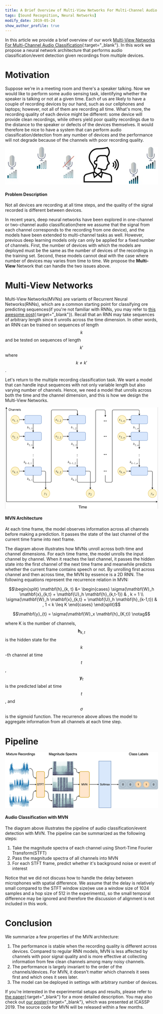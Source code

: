 ```yaml
---
title: A Brief Overview of Multi-View Networks For Multi-Channel Audio Classification
tags: [Sound Recognition, Neural Networks]
modify_date: 2019-05-24
show_author_profile: true
---
```


In this article we provide a brief overview of our work [Multi-View Networks For Multi-Channel Audio Classification](https://arxiv.org/pdf/1811.01251.pdf){:target="_blank"}. In this work we propose a neural network architecture that performs audio classification/event detection given recordings from multiple devices.

# Motivation
Suppose we're in a meeting room and there's a speaker talking. Now we would like to perform some audio sensing task, identifying whether the speaker is talking or not at a given time. Each of us are likely to have a couple of recording devices by our hand, such as our cellphones and laptops; however, not all of them are recording all time. What's more, the recording quality of each device might be different: some device will provide clean recordings, while others yield poor quality recordings due to the distance to the speaker or defects of the devices themselves. It would therefore be nice to have a system that can perform audio classification/detection from any number of devices and the performance will not degrade because of the channels with poor recording quality.


<div class="grid">
  <div class="cell cell--2"></div>
  <div class="cell cell--8"> <div class="card">
  <div class="card__image">
    <img class="image image--xl" src="/assets/images/blogs/blog2/multichannel.jpg"/>
  </div>
  <div class="card__content">
    <div class="card__header">
      <h4>Problem Description</h4>
    </div>
    <p>Not all devices are recording at all time steps, and the quality of the signal recorded is different between devices.</p>
  </div>
</div> 
</div>
  <div class="cell cell--2"></div>
</div>


In recent years, deep neural networks have been explored in one-channel or two-channel audio classification(here we assume that the signal from each channel corresponds to the recording from one device), and the models have been extended to multi-channel tasks as well. However, previous deep learning models only can only be applied for a fixed number of channels. First, the number of devices with which the models are deployed must be the same as the number of devices of the recordings in the training set. Second, these models cannot deal with the case where number of devices may varies from time to time. We propose the **Multi-View** Network that can handle the two issues above.

# Multi-View Networks
Multi-View Networks(MVNs) are variants of Recurrent Neural Networks(RNNs), which are a common starting point for classifying ore predicting sequences(if you're not familiar with RNNs, you may refer to [this awesome post](http://colah.github.io/posts/2015-08-Understanding-LSTMs/){:target="_blank"}). Recall that an RNN may take sequences of arbitrary length since it unrolls across the time dimension. In other words, an RNN can be trained on sequences of length $$k$$ and be tested on sequences of length $$k'$$ where $$k \neq k'$$.

Let's return to the multiple recording classification task. We want a model that can handle input sequences with not only variable length but also varying number of channels. Hence, we need a model that unrolls across both the time and the channel dimension, and this is how we design the Multi-View Networks.

<div class="grid">
  <div class="cell cell--2"></div>
  <div class="cell cell--8"> <div class="card">
  <div class="card__image">
    <img class="image image--xl" src="/assets/images/blogs/blog2/mvn.png"/>
  </div>
  <div class="card__content">
    <div class="card__header">
      <h4>MVN Architecture</h4>
    </div>
    <p> At each time frame, the model observes information across all channels before making a prediction. It passes the state of the last channel of the current time frame into next frame.</p>
  </div>
</div> 
</div>
  <div class="cell cell--2"></div>
</div>

The diagram above illustrates how MVNs unroll across both time and channel dimensions. For each time frame, the model unrolls the input channel by channel. When it reaches the last channel, it passes the hidden state into the first channel of the next time frame and meanwhile predicts whether the current frame contains speech or not. By unrolling first across channel and then across time, the MVN by essence is a 2D RNN. The following equations represent the recurrence relation in MVN:

$$\begin{split}
    \mathbf{h}_{k, t} &= 
        \begin{cases}
            \sigma(\mathbf{W}_h \mathbf{x}_{k,t} + \mathbf{U}_h \mathbf{h}_{k,t-1}) & , k = 1 \\
            \sigma(\mathbf{W}_h \mathbf{x}_{k,t} + \mathbf{U}_h \mathbf{h}_{k-1,t}) & , 1 < k \leq K        \end{cases}
\end{split}$$

$$\mathbf{y}_{t} = \sigma(\mathbf{W}_x \mathbf{h}_{K,t}) \notag$$

where K is the number of channels, $$\mathbf{h}_{k, t}$$ is the hidden state for the $$k$$-th channel at time $$t$$, $$\mathbf{y}_t$$ is the predicted label at time $$t$$, and $$\sigma$$ is the sigmoid function. The recurrence above allows the model to aggregate information from all channels at each time step.

# Pipeline
<div class="grid">
  <div class="cell cell--2"></div>
  <div class="cell cell--8"> <div class="card">
  <div class="card__image">
    <img class="image image--xl" src="/assets/images/blogs/blog2/pipeline.jpg"/>
  </div>
  <div class="card__content">
    <div class="card__header">
      <h4>Audio Classification with MVN</h4>
    </div>
  </div>
</div> 
</div>
  <div class="cell cell--2"></div>
</div>

The diagram above illustrates the pipeline of audio classification/event detection with MVN. The pipeline can be summarized as the following steps:
1. Take the magnitude spectra of each channel using Short-Time Fourier Transform(STFT)
2. Pass the magnitude spectra of all channels into MVN
3. For each STFT frame, predict whether it's background noise or event of interest

Notice that we did not discuss how to handle the delay between microphones with spatial difference. We assume that the delay is relatively small compared to the STFT window size(we use a window size of 1024 samples and a hop size of 512 in the experiments), so the small temporal difference may be ignored and therefore the discussion of alignment is not included in this work.


# Conclusion

We summarize a few properties of the MVN architecture:
1. The performance is stable when the recording quality is different across devices. Compared to regular RNN models, MVN is less affected by channels with poor signal quality and is more effective at collecting information from few clean channels among many noisy channels.
2. The performance is largely invariant to the order of the channels/devices. For MVN, it doesn't matter which channels it sees first and which ones it sees later.
3. The model can be deployed in settings with arbitrary number of devices.

If you're interested in the experimental setups and results, please refer to [the paper](https://arxiv.org/pdf/1811.01251.pdf){:target="_blank"} for a more detailed description. You may also check out [our poster](/assets/images/blogs/blog2/multi-view-icassp.pdf){:target="_blank"}, which was presented at ICASSP 2019. The source code for MVN will be released within a few months.

